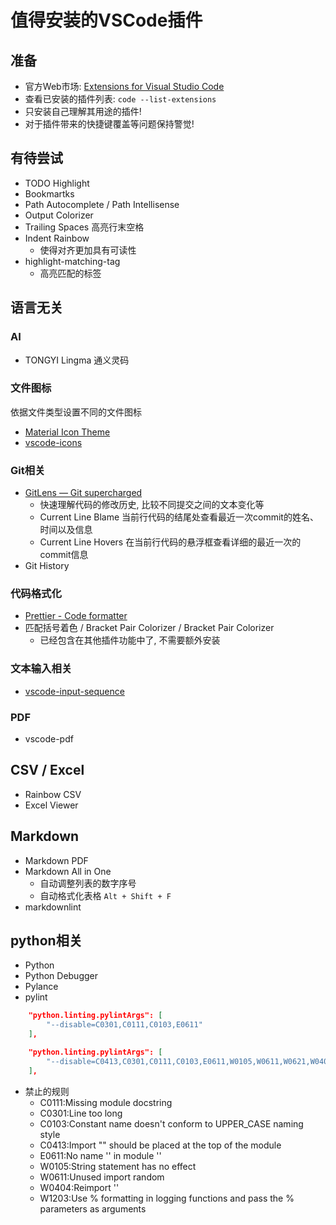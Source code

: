 # 值得安装的VSCode插件

## 准备

- 官方Web市场: [Extensions for Visual Studio Code](https://marketplace.visualstudio.com/vscode)
- 查看已安装的插件列表: `code --list-extensions`
- 只安装自己理解其用途的插件!
- 对于插件带来的快捷键覆盖等问题保持警觉!

## 有待尝试

- TODO Highlight
- Bookmartks
- Path Autocomplete / Path Intellisense
- Output Colorizer
- Trailing Spaces 高亮行末空格
- Indent Rainbow
  - 使得对齐更加具有可读性
- highlight-matching-tag
  - 高亮匹配的标签 

## 语言无关

### AI

- TONGYI Lingma 通义灵码

### 文件图标

依据文件类型设置不同的文件图标

- [Material Icon Theme](https://marketplace.visualstudio.com/items?itemName=PKief.material-icon-theme)
- [vscode-icons](https://marketplace.visualstudio.com/items?itemName=vscode-icons-team.vscode-icons)


### Git相关

- [GitLens — Git supercharged](https://marketplace.visualstudio.com/items?itemName=eamodio.gitlens)
  - 快速理解代码的修改历史, 比较不同提交之间的文本变化等
  + Current Line Blame
    当前行代码的结尾处查看最近一次commit的姓名、时间以及信息
  + Current Line Hovers
    在当前行代码的悬浮框查看详细的最近一次的commit信息
- Git History

### 代码格式化
- [Prettier - Code formatter](https://marketplace.visualstudio.com/items?itemName=esbenp.prettier-vscode)
- 匹配括号着色 / Bracket Pair Colorizer / Bracket Pair Colorizer
  - 已经包含在其他插件功能中了, 不需要额外安装

### 文本输入相关

- [vscode-input-sequence](https://marketplace.visualstudio.com/items?itemName=tomoki1207.vscode-input-sequence)

### PDF

- vscode-pdf

## CSV / Excel

- Rainbow CSV
- Excel Viewer
  
## Markdown

- Markdown PDF
- Markdown All in One
  + 自动调整列表的数字序号
  + 自动格式化表格
    `Alt + Shift + F`
- markdownlint    

## python相关

- Python
- Python Debugger
- Pylance
- pylint

```json
    "python.linting.pylintArgs": [
        "--disable=C0301,C0111,C0103,E0611"
    ],

    "python.linting.pylintArgs": [
        "--disable=C0413,C0301,C0111,C0103,E0611,W0105,W0611,W0621,W0404"
    ],
```

- 禁止的规则
  - C0111:Missing module docstring
  - C0301:Line too long
  - C0103:Constant name doesn't conform to UPPER_CASE naming style
  - C0413:Import "" should be placed at the top of the module
  - E0611:No name '' in module ''
  - W0105:String statement has no effect
  - W0611:Unused import random
  - W0404:Reimport ''
  - W1203:Use % formatting in logging functions and pass the % parameters as arguments
